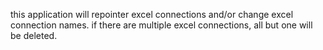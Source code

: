 this application will repointer excel connections and/or change excel connection names. 
if there are multiple excel connections, all but one will be deleted. 